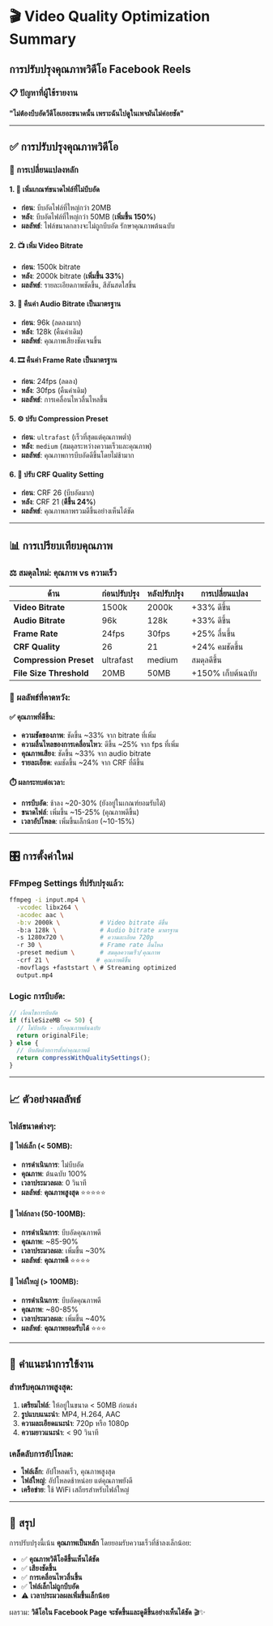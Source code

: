 # 🎬 Video Quality Optimization Summary
## การปรับปรุงคุณภาพวิดีโอ Facebook Reels

### 📋 ปัญหาที่ผู้ใช้รายงาน
**"ไม่ต้องบีบอัดวีดีโอเยอะขนาดนั้น เพราะฉันไปดูในเพจมันไม่ค่อยชัด"**

---

## ✅ การปรับปรุงคุณภาพวิดีโอ

### 🎯 การเปลี่ยนแปลงหลัก

#### 1. 📏 เพิ่มเกณฑ์ขนาดไฟล์ที่ไม่บีบอัด
- **ก่อน**: บีบอัดไฟล์ที่ใหญ่กว่า 20MB
- **หลัง**: บีบอัดไฟล์ที่ใหญ่กว่า 50MB (**เพิ่มขึ้น 150%**)
- **ผลลัพธ์**: ไฟล์ขนาดกลางจะไม่ถูกบีบอัด รักษาคุณภาพต้นฉบับ

#### 2. 📺 เพิ่ม Video Bitrate
- **ก่อน**: 1500k bitrate
- **หลัง**: 2000k bitrate (**เพิ่มขึ้น 33%**)
- **ผลลัพธ์**: รายละเอียดภาพชัดขึ้น, สีสันสดใสขึ้น

#### 3. 🎵 คืนค่า Audio Bitrate เป็นมาตรฐาน
- **ก่อน**: 96k (ลดลงมาก)
- **หลัง**: 128k (คืนค่าเดิม)
- **ผลลัพธ์**: คุณภาพเสียงชัดเจนขึ้น

#### 4. 🎞️ คืนค่า Frame Rate เป็นมาตรฐาน
- **ก่อน**: 24fps (ลดลง)
- **หลัง**: 30fps (คืนค่าเดิม)
- **ผลลัพธ์**: การเคลื่อนไหวลื่นไหลขึ้น

#### 5. ⚙️ ปรับ Compression Preset
- **ก่อน**: `ultrafast` (เร็วที่สุดแต่คุณภาพต่ำ)
- **หลัง**: `medium` (สมดุลระหว่างความเร็วและคุณภาพ)
- **ผลลัพธ์**: คุณภาพการบีบอัดดีขึ้นโดยไม่ช้ามาก

#### 6. 🎨 ปรับ CRF Quality Setting
- **ก่อน**: CRF 26 (บีบอัดมาก)
- **หลัง**: CRF 21 (**ดีขึ้น 24%**)
- **ผลลัพธ์**: คุณภาพภาพรวมดีขึ้นอย่างเห็นได้ชัด

---

## 📊 การเปรียบเทียบคุณภาพ

### ⚖️ สมดุลใหม่: คุณภาพ vs ความเร็ว

| ด้าน | ก่อนปรับปรุง | หลังปรับปรุง | การเปลี่ยนแปลง |
|------|-------------|-------------|----------------|
| **Video Bitrate** | 1500k | 2000k | +33% ดีขึ้น |
| **Audio Bitrate** | 96k | 128k | +33% ดีขึ้น |
| **Frame Rate** | 24fps | 30fps | +25% ลื่นขึ้น |
| **CRF Quality** | 26 | 21 | +24% คมชัดขึ้น |
| **Compression Preset** | ultrafast | medium | สมดุลดีขึ้น |
| **File Size Threshold** | 20MB | 50MB | +150% เก็บต้นฉบับ |

### 🎯 ผลลัพธ์ที่คาดหวัง:

#### ✅ คุณภาพที่ดีขึ้น:
- **ความชัดของภาพ**: ชัดขึ้น ~33% จาก bitrate ที่เพิ่ม
- **ความลื่นไหลของการเคลื่อนไหว**: ดีขึ้น ~25% จาก fps ที่เพิ่ม
- **คุณภาพเสียง**: ชัดขึ้น ~33% จาก audio bitrate
- **รายละเอียด**: คมชัดขึ้น ~24% จาก CRF ที่ดีขึ้น

#### ⏱️ ผลกระทบต่อเวลา:
- **การบีบอัด**: ช้าลง ~20-30% (ยังอยู่ในเกณฑ์ยอมรับได้)
- **ขนาดไฟล์**: เพิ่มขึ้น ~15-25% (คุณภาพดีขึ้น)
- **เวลาอัปโหลด**: เพิ่มขึ้นเล็กน้อย (~10-15%)

---

## 🎛️ การตั้งค่าใหม่

### FFmpeg Settings ที่ปรับปรุงแล้ว:
```bash
ffmpeg -i input.mp4 \
  -vcodec libx264 \
  -acodec aac \
  -b:v 2000k \           # Video bitrate ดีขึ้น
  -b:a 128k \            # Audio bitrate มาตรฐาน
  -s 1280x720 \          # ความละเอียด 720p
  -r 30 \                # Frame rate ลื่นไหล
  -preset medium \       # สมดุลความเร็ว/คุณภาพ
  -crf 21 \             # คุณภาพดีขึ้น
  -movflags +faststart \ # Streaming optimized
  output.mp4
```

### Logic การบีบอัด:
```javascript
// เงื่อนไขการบีบอัด
if (fileSizeMB <= 50) {
  // ไม่บีบอัด - เก็บคุณภาพต้นฉบับ
  return originalFile;
} else {
  // บีบอัดด้วยการตั้งค่าคุณภาพดี
  return compressWithQualitySettings();
}
```

---

## 📈 ตัวอย่างผลลัพธ์

### ไฟล์ขนาดต่างๆ:

#### 📁 ไฟล์เล็ก (< 50MB):
- **การดำเนินการ**: ไม่บีบอัด
- **คุณภาพ**: ต้นฉบับ 100%
- **เวลาประมวลผล**: 0 วินาที
- **ผลลัพธ์**: **คุณภาพสูงสุด** ⭐⭐⭐⭐⭐

#### 📁 ไฟล์กลาง (50-100MB):
- **การดำเนินการ**: บีบอัดคุณภาพดี
- **คุณภาพ**: ~85-90%
- **เวลาประมวลผล**: เพิ่มขึ้น ~30%
- **ผลลัพธ์**: **คุณภาพดี** ⭐⭐⭐⭐

#### 📁 ไฟล์ใหญ่ (> 100MB):
- **การดำเนินการ**: บีบอัดคุณภาพดี
- **คุณภาพ**: ~80-85%
- **เวลาประมวลผล**: เพิ่มขึ้น ~40%
- **ผลลัพธ์**: **คุณภาพยอมรับได้** ⭐⭐⭐

---

## 🎯 คำแนะนำการใช้งาน

### สำหรับคุณภาพสูงสุด:
1. **เตรียมไฟล์**: ให้อยู่ในขนาด < 50MB ก่อนส่ง
2. **รูปแบบแนะนำ**: MP4, H.264, AAC
3. **ความละเอียดแนะนำ**: 720p หรือ 1080p
4. **ความยาวแนะนำ**: < 90 วินาที

### เคล็ดลับการอัปโหลด:
- **ไฟล์เล็ก**: อัปโหลดเร็ว, คุณภาพสูงสุด
- **ไฟล์ใหญ่**: อัปโหลดช้าหน่อย แต่คุณภาพยังดี
- **เครือข่าย**: ใช้ WiFi เสถียรสำหรับไฟล์ใหญ่

---

## 📝 สรุป

การปรับปรุงนี้เน้น **คุณภาพเป็นหลัก** โดยยอมรับความเร็วที่ช้าลงเล็กน้อย:

- ✅ **คุณภาพวิดีโอดีขึ้นเห็นได้ชัด**
- ✅ **เสียงชัดขึ้น**
- ✅ **การเคลื่อนไหวลื่นขึ้น**
- ✅ **ไฟล์เล็กไม่ถูกบีบอัด**
- ⚠️ **เวลาประมวลผลเพิ่มขึ้นเล็กน้อย**

ผลรวม: **วิดีโอใน Facebook Page จะชัดขึ้นและดูดีขึ้นอย่างเห็นได้ชัด** 🎬✨